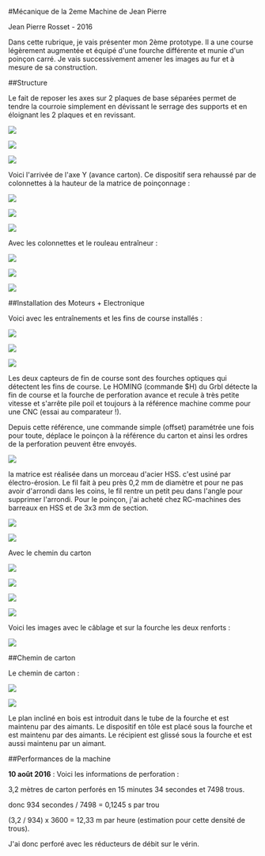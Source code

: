 
#Mécanique de la 2eme Machine de Jean Pierre

Jean Pierre Rosset - 2016


Dans cette rubrique, je vais présenter mon 2ème prototype. Il a une course légèrement augmentée et équipé d'une fourche différente et munie d'un poinçon carré.
Je vais successivement amener les images au fur et à mesure de sa construction.

##Structure

Le fait de reposer les axes sur 2 plaques de base séparées permet de tendre la courroie simplement en dévissant le serrage des supports et en éloignant les 2 plaques et en revissant. 

![](p1.jpg)

![](p2.jpg)

![](p3.jpg)

Voici l'arrivée de l'axe Y (avance carton). Ce dispositif sera rehaussé par de colonnettes à la hauteur de la matrice de poinçonnage :

![](p4.jpg)

![](p5.jpg)

![](p6.jpg)

Avec les colonnettes et le rouleau entraîneur :

![](p7.jpg)

![](p8.jpg)

![](p9.jpg)

##Installation des Moteurs + Electronique

Voici avec les entraînements et les fins de course installés :

![](p10.jpg)

![](p11.jpg)

![](p12.jpg)

Les deux capteurs de fin de course sont des fourches optiques qui détectent les fins de course. Le HOMING (commande $H) du Grbl détecte la fin de course et la fourche de perforation avance et recule à très petite vitesse et s'arrête pile poil et toujours à la référence machine comme pour une CNC (essai au comparateur !).

Depuis cette référence, une commande simple (offset) paramétrée une fois pour toute, déplace le poinçon à la référence du carton et ainsi les ordres de la perforation peuvent être envoyés.

![](p13.jpg)


la matrice est réalisée dans un morceau d'acier HSS.
c'est usiné par électro-érosion. Le fil fait à peu près 0,2 mm de diamètre et pour ne pas avoir d'arrondi dans les coins, le fil rentre un petit peu dans l'angle pour supprimer l'arrondi.
Pour le poinçon, j'ai acheté chez RC-machines des barreaux en HSS et de 3x3 mm de section.

![](p14.jpg)

![](p15.jpg)

Avec le chemin du carton

![](p16.jpg)

![](p17.jpg)

![](p18.jpg)

![](p19.jpg)

Voici les images avec le câblage et sur la fourche les deux renforts :

![](p20.jpg)

##Chemin de carton

Le chemin de carton :

![](ch1.jpg)

![](ch2.jpg)

Le plan incliné en bois est introduit dans le tube de la fourche et est maintenu par des aimants. Le dispositif en tôle est placé sous la fourche et est maintenu par des aimants.
Le récipient est glissé sous la fourche et est aussi maintenu par un aimant.


##Performances de la machine


**10 août 2016** : Voici les informations de perforation :

3,2 mètres de carton perforés en 15 minutes 34 secondes et 7498 trous.

donc 934 secondes / 7498 = 0,1245 s par trou

(3,2 / 934) x 3600 = 12,33 m par heure (estimation pour cette densité de trous).

J'ai donc perforé avec les réducteurs de débit sur le vérin.

